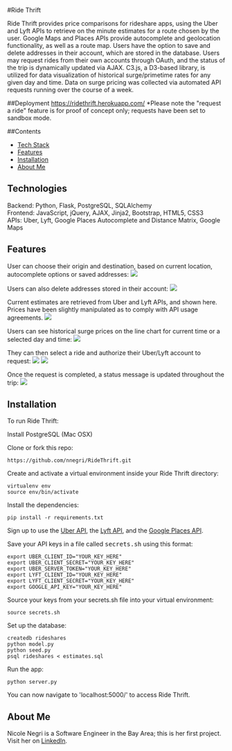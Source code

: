 #Ride Thrift

Ride Thrift provides price comparisons for rideshare apps, using the Uber and Lyft APIs to retrieve on the minute estimates for a route chosen by the user. Google Maps and Places APIs provide autocomplete and geolocation functionality, as well as a route map. Users have the option to save and delete addresses in their account, which are stored in the database. Users may request rides from their own accounts through OAuth, and the status of the trip is dynamically updated via AJAX.  C3.js, a D3-based library, is utilized for data visualization of historical surge/primetime rates for any given day and time. Data on surge pricing was collected via automated API requests running over the course of a week.

##Deployment
https://ridethrift.herokuapp.com/
*Please note the "request a ride" feature is for proof of concept only;
requests have been set to sandbox mode.

##Contents
* [Tech Stack](#technologies)
* [Features](#features)
* [Installation](#install)
* [About Me](#aboutme)

## <a name="technologies"></a>Technologies
Backend: Python, Flask, PostgreSQL, SQLAlchemy<br/>
Frontend: JavaScript, jQuery, AJAX, Jinja2, Bootstrap, HTML5, CSS3<br/>
APIs: Uber, Lyft, Google Places Autocomplete and Distance Matrix, Google Maps<br/>

## <a name="features"></a>Features

User can choose their origin and destination, based on current location, autocomplete options or saved addresses:
![](https://cloud.githubusercontent.com/assets/22204860/20652868/246e5384-b4b7-11e6-93b0-c8cdd7dc0707.png)

Users can also delete addresses stored in their account:
![](https://cloud.githubusercontent.com/assets/22204860/20652870/28cddff8-b4b7-11e6-8fb0-3d9e1500e580.png)

Current estimates are retrieved from Uber and Lyft APIs, and shown here. Prices have been slightly manipulated as to comply with API usage agreements. 
![](https://cloud.githubusercontent.com/assets/22204860/20653001/239bc7cc-b4ba-11e6-849f-153cf97131d2.png)

Users can see historical surge prices on the line chart for current time or a selected day and time:
![](https://cloud.githubusercontent.com/assets/22204860/20653002/24bd61ce-b4ba-11e6-9e83-111e9bd3ea27.png)

They can then select a ride and authorize their Uber/Lyft account to request:
![](https://cloud.githubusercontent.com/assets/22204860/20652875/39704968-b4b7-11e6-81fe-d42d610219d4.png)
![](https://cloud.githubusercontent.com/assets/22204860/20652876/3b8181ae-b4b7-11e6-984e-e9fb2d73e6a6.png)

Once the request is completed, a status message is updated throughout the trip:
![](https://cloud.githubusercontent.com/assets/22204860/20652879/40e69116-b4b7-11e6-8316-1667f5f9ea72.png)


## <a name="install"></a>Installation

To run Ride Thrift:

Install PostgreSQL (Mac OSX)

Clone or fork this repo:

```
https://github.com/nnegri/RideThrift.git
```

Create and activate a virtual environment inside your Ride Thrift directory:

```
virtualenv env
source env/bin/activate
```

Install the dependencies:

```
pip install -r requirements.txt
```

Sign up to use the [Uber API](https://developer.uber.com/docs/rides/getting-started), the [Lyft API](https://www.lyft.com/developers), and the [Google Places API](https://developers.google.com/places/javascript/).

Save your API keys in a file called <kbd>secrets.sh</kbd> using this format:

```
export UBER_CLIENT_ID="YOUR_KEY_HERE"
export UBER_CLIENT_SECRET="YOUR_KEY_HERE"
export UBER_SERVER_TOKEN="YOUR_KEY_HERE"
export LYFT_CLIENT_ID="YOUR_KEY_HERE"
export LYFT_CLIENT_SECRET="YOUR_KEY_HERE"
export GOOGLE_API_KEY="YOUR_KEY_HERE"
```

Source your keys from your secrets.sh file into your virtual environment:

```
source secrets.sh
```

Set up the database:

```
createdb rideshares
python model.py
python seed.py
psql rideshares < estimates.sql
```

Run the app:

```
python server.py
```

You can now navigate to 'localhost:5000/' to access Ride Thrift.

## <a name="aboutme"></a>About Me
Nicole Negri is a Software Engineer in the Bay Area; this is her first project.
Visit her on [LinkedIn](http://www.linkedin.com/in/nicole-negri).